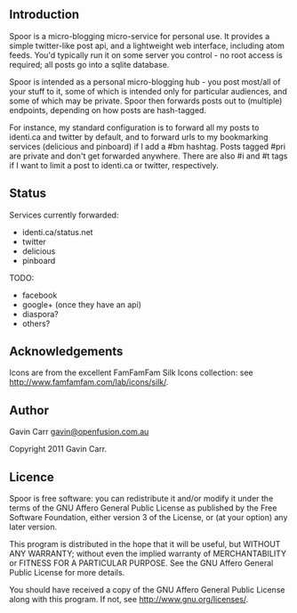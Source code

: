 
Introduction
------------

Spoor is a micro-blogging micro-service for personal use. It provides a
simple twitter-like post api, and a lightweight web interface, including
atom feeds. You'd typically run it on some server you control - no root
access is required; all posts go into a sqlite database.

Spoor is intended as a personal micro-blogging hub - you post most/all
of your stuff to it, some of which is intended only for particular
audiences, and some of which may be private. Spoor then forwards posts
out to (multiple) endpoints, depending on how posts are hash-tagged.

For instance, my standard configuration is to forward all my posts to
identi.ca and twitter by default, and to forward urls to my bookmarking
services (delicious and pinboard) if I add a #bm hashtag. Posts
tagged #pri are private and don't get forwarded anywhere. There are also #i
and #t tags if I want to limit a post to identi.ca or twitter,
respectively.


Status
------

Services currently forwarded:
- identi.ca/status.net
- twitter
- delicious
- pinboard

TODO:
- facebook
- google+ (once they have an api)
- diaspora?
- others?


Acknowledgements
----------------

Icons are from the excellent FamFamFam Silk Icons collection:
see http://www.famfamfam.com/lab/icons/silk/.


Author
------

Gavin Carr <gavin@openfusion.com.au>

Copyright 2011 Gavin Carr.


Licence
-------

Spoor is free software: you can redistribute it and/or modify it
under the terms of the GNU Affero General Public License as published by
the Free Software Foundation, either version 3 of the License, or (at
your option) any later version.

This program is distributed in the hope that it will be useful, but
WITHOUT ANY WARRANTY; without even the implied warranty of
MERCHANTABILITY or FITNESS FOR A PARTICULAR PURPOSE. See the GNU Affero
General Public License for more details.

You should have received a copy of the GNU Affero General Public License
along with this program. If not, see <http://www.gnu.org/licenses/>.

